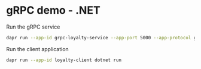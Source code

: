 # gRPC demo - .NET

Run the gRPC service

``` bash
dapr run --app-id grpc-loyalty-service --app-port 5000 --app-protocol grpc --dapr-grpc-port 3500 dotnet run
```

Run the client application

``` bash
dapr run --app-id loyalty-client dotnet run
```
